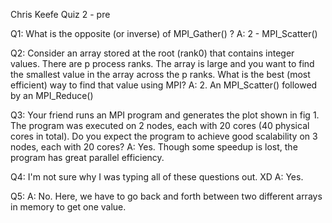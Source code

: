 Chris Keefe
Quiz 2 - pre

Q1: What is the opposite (or inverse) of MPI_Gather() ? 
A: 2 - MPI_Scatter()

Q2: Consider an array stored at the root (rank0) that contains integer values. There are p process ranks. The array is large and you want to find the smallest value in the array across the p ranks. What is the best (most efficient) way to find that value using MPI?
A: 2. An MPI_Scatter() followed by an MPI_Reduce()

Q3: Your friend runs an MPI program and generates the plot shown in fig 1. The program was executed on 2 nodes, each with 20 cores (40 physical cores in total). Do you expect the program to achieve good scalability on 3 nodes, each with 20 cores?
A: Yes. Though some speedup is lost, the program has great parallel efficiency.

Q4: I'm not sure why I was typing all of these questions out. XD
A: Yes.

Q5: 
A: No. Here, we have to go back and forth between two different arrays in memory to get one value.
